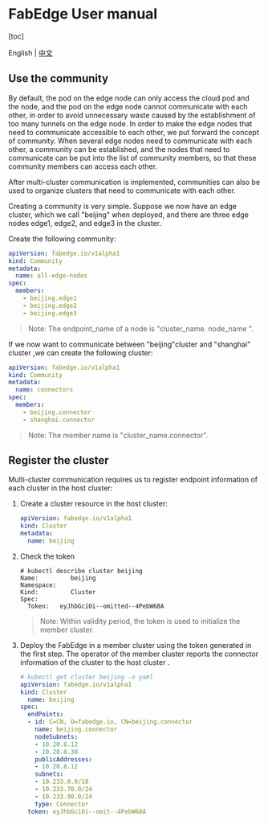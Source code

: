 # FabEdge User manual

[toc]

English | [中文](user-guide_zh.md)

## Use the community

By default, the pod on the edge node can only access the cloud pod and the node, and the pod on the edge node cannot communicate with each other, in order to avoid unnecessary waste caused by the establishment of too many tunnels on the edge node. In order to make the edge nodes that need to communicate accessible to each other, we put forward the concept of community. When several edge nodes need to communicate with each other, a community can be established, and the nodes that need to communicate can be put into the list of community members, so that these community members can access each other.  

After multi-cluster communication is implemented, communities can also be used to organize clusters that need to communicate with each other.  

Creating a community is very simple. Suppose we now have an edge cluster, which we call "beijing" when deployed, and there are three edge nodes edge1, edge2, and edge3 in the cluster.  

Create the following community:  

```yaml
apiVersion: fabedge.io/v1alpha1
kind: Community
metadata:
  name: all-edge-nodes
spec:
  members:
    - beijing.edge1
    - beijing.edge2
    - beijing.edge3
```

> Note: The endpoint_name of a node is "cluster_name. node_name ". 

If we now want to communicate between "beijing"cluster and "shanghai" cluster ,we can create the following cluster:  

```yaml
apiVersion: fabedge.io/v1alpha1
kind: Community
metadata:
  name: connectors
spec:
  members:
    - beijing.connector
    - shanghai.connector
```

> Note: The member name is "cluster_name.connector".

## Register the cluster

Multi-cluster communication requires us to register endpoint information of each cluster in the host cluster:

1. Create a cluster resource in the host cluster: 

   ```yaml
   apiVersion: fabedge.io/v1alpha1
   kind: Cluster
   metadata:
     name: beijing
   ```

2. Check the token

   ```shell
   # kubectl describe cluster beijing
   Name:         beijing
   Namespace:    
   Kind:         Cluster
   Spec:
     Token:   eyJhbGciOi--omitted--4PebW68A
   
   ```

   > Note: Within validity period, the token is used to initialize the member cluster.

3. Deploy the FabEdge in a member cluster using the token generated in the first step. The operator of the member cluster reports the connector information of the cluster to the host cluster .

   ```yaml
   # kubectl get cluster beijing -o yaml
   apiVersion: fabedge.io/v1alpha1
   kind: Cluster
     name: beijing
   spec:
     endPoints:
     - id: C=CN, O=fabedge.io, CN=beijing.connector
       name: beijing.connector
       nodeSubnets:
       - 10.20.8.12
       - 10.20.8.38
       publicAddresses:
       - 10.20.8.12
       subnets:
       - 10.233.0.0/18
       - 10.233.70.0/24
       - 10.233.90.0/24
       type: Connector
     token: eyJhbGciOi--omit--4PebW68A
   ```

